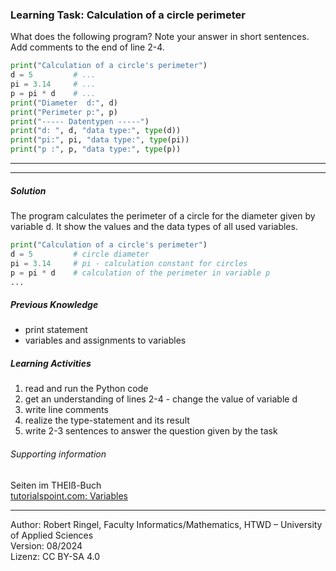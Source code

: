 ### Learning Task: Calculation of a circle perimeter

What does the following program? 
Note your answer in short sentences.
Add comments to the end of line 2-4.


``` python
print("Calculation of a circle's perimeter")
d = 5         # ...
pi = 3.14     # ...
p = pi * d    # ...
print("Diameter  d:", d)
print("Perimeter p:", p)
print("----- Datentypen -----")
print("d: ", d, "data type:", type(d))
print("pi:", pi, "data type:", type(pi))
print("p :", p, "data type:", type(p))
```

---------------------------------------
---------------------------------------

##### Solution

The program calculates the perimeter of a circle for the diameter given by variable d.
It show the values and the data types of all used variables. 

``` python
print("Calculation of a circle's perimeter")
d = 5         # circle diameter
pi = 3.14     # pi - calculation constant for circles
p = pi * d    # calculation of the perimeter in variable p
...
```

##### Previous Knowledge

- print statement
- variables and assignments to variables

##### Learning Activities

1) read and run the Python code
2) get an understanding of lines 2-4 - change the value of variable d
3) write line comments
4) realize the type-statement and its result
5) write 2-3 	sentences to answer the question given by the task


###### Supporting information

Seiten im THEIß-Buch  
[tutorialspoint.com: Variables](https://www.tutorialspoint.com/python/python_variables.htm)

----
[//]: # "Learning objective: Understanding of variables, calculation and result printing"
[//]: # "Topic: variables, calculations, printing"
[//]: # "Complexity: 1 - low"
[//]: # "Task type: worked out example"

Author: Robert Ringel, Faculty Informatics/Mathematics, HTWD – University of Applied Sciences  
Version: 08/2024            
Lizenz: CC BY-SA 4.0
